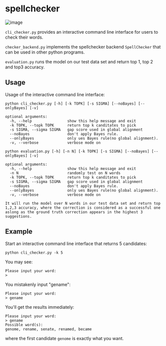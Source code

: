 # spellchecker

![image](https://github.com/henrylee2570/701_spellchecker/raw/master/method.png)

`cli_checker.py` provides an interactive command line interface for users to check their words.

`checker_backend.py` implements the spellchecker backend `SpellChecker` that can be used in other python programs.

`evaluation.py` runs the model on our test data set and return top 1, top 2 and top3 accuracy.

## Usage

Usage of the interactive command line interface:

```
python cli_checker.py [-h] [-k TOPK] [-s SIGMA] [--noBayes] [--onlyBayes] [-v]

optional arguments:
  -h, --help                show this help message and exit
  -k TOPK, --topk TOPK      return top k canditates to pick
  -s SIGMA, --sigma SIGMA   gap score used in global alignment
  --noBayes                 don't apply Bayes rule.
  --onlyBayes               only ues Bayes rule(no global alignment).
  -v, --verbose             verbose mode on

python evaluation.py [-h] [-n N] [-k TOPK] [-s SIGMA] [--noBayes] [--onlyBayes] [-v]

optional arguments:
  -h, --help                show this help message and exit
  -n N						randomly test on N words  
  -k TOPK, --topk TOPK      return top k canditates to pick
  -s SIGMA, --sigma SIGMA   gap score used in global alignment
  --noBayes                 don't apply Bayes rule.
  --onlyBayes               only ues Bayes rule(no global alignment).
  -v, --verbose             verbose mode on

It will run the model over N words in our test data set and return top 1,2,3 accuracy, where the correction is considered as a successful one aslong as the ground truth correction appears in the highest 3 suggestions.
```





## Example

Start an interactive command line interface that returns 5 candidates:

```
python cli_checker.py -k 5
```

You may see:

```
Please input your word:
> 
```

You mistakenly input "gename":

```
Please input your word:
> gename
```

You'll get the results immediately:

```
Please input your word:
> gename
Possible word(s):
genome, rename, senate, renamed, became
```

where the first candidate `genome` is exactly what you want.
